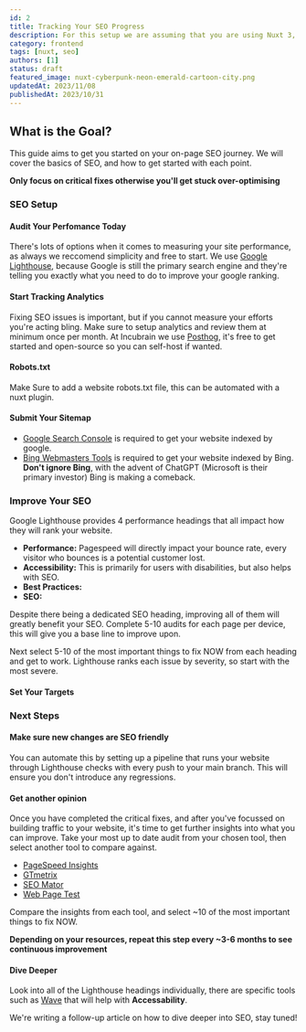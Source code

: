 ```yaml
---
id: 2
title: Tracking Your SEO Progress
description: For this setup we are assuming that you are using Nuxt 3, Typescript and supabase-js.
category: frontend
tags: [nuxt, seo]
authors: [1]
status: draft
featured_image: nuxt-cyberpunk-neon-emerald-cartoon-city.png
updatedAt: 2023/11/08
publishedAt: 2023/10/31
---
```


## What is the Goal?

This guide aims to get you started on your on-page SEO journey. We will cover the basics of SEO, and
how to get started with each point.

**Only focus on critical fixes otherwise you'll get stuck over-optimising**

### SEO Setup

#### Audit Your Perfomance Today

There's lots of options when it comes to measuring your site performance, as always we reccomend
simplicity and free to start. We use
[Google Lighthouse](https://developers.google.com/web/tools/lighthouse), because Google is still the
primary search engine and they're telling you exactly what you need to do to improve your google
ranking.

#### Start Tracking Analytics

Fixing SEO issues is important, but if you cannot measure your efforts you're acting bling. Make
sure to setup analytics and review them at minimum once per month. At Incubrain we use
[Posthog](https://posthog.com/), it's free to get started and open-source so you can self-host if
wanted.

#### Robots.txt

Make Sure to add a website robots.txt file, this can be automated with a nuxt plugin.

#### Submit Your Sitemap

- [Google Search Console]() is required to get your website indexed by google.
- [Bing Webmasters Tools](https://www.bing.com/webmasters/about) is required to get your website
  indexed by Bing. **Don't ignore Bing**, with the advent of ChatGPT (Microsoft is their primary
  investor) Bing is making a comeback.

### Improve Your SEO

Google Lighthouse provides 4 performance headings that all impact how they will rank your website.

- **Performance:** Pagespeed will directly impact your bounce rate, every visitor who bounces is a
  potential customer lost.
- **Accessibility:** This is primarily for users with disabilities, but also helps with SEO.
- **Best Practices:**
- **SEO:**

Despite there being a dedicated SEO heading, improving all of them will greatly benefit your SEO.
Complete 5-10 audits for each page per device, this will give you a base line to improve upon.

Next select 5-10 of the most important things to fix NOW from each heading and get to work.
Lighthouse ranks each issue by severity, so start with the most severe.

#### Set Your Targets

### Next Steps

#### Make sure new changes are SEO friendly

You can automate this by setting up a pipeline that runs your website through Lighthouse checks with
every push to your main branch. This will ensure you don't introduce any regressions.

#### Get another opinion

Once you have completed the critical fixes, and after you've focussed on building traffic to your
website, it's time to get further insights into what you can improve. Take your most up to date
audit from your chosen tool, then select another tool to compare against.

- [PageSpeed Insights](https://developers.google.com/speed/pagespeed/insights/)
- [GTmetrix](https://gtmetrix.com/)
- [SEO Mator](https://seomator.com/free-seo-audit-tool)
- [Web Page Test](https://www.webpagetest.org/)

Compare the insights from each tool, and select ~10 of the most important things to fix NOW.

**Depending on your resources, repeat this step every ~3-6 months to see continuous improvement**

#### Dive Deeper

Look into all of the Lighthouse headings individually, there are specific tools such as
[Wave](https://wave.webaim.org/) that will help with **Accessability**.

We're writing a follow-up article on how to dive deeper into SEO, stay tuned!
